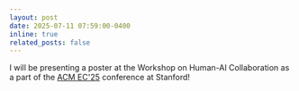 ```yaml
---
layout: post
date: 2025-07-11 07:59:00-0400
inline: true
related_posts: false
---
```


I will be presenting a poster at the Workshop on Human-AI Collaboration as a part of the [ACM EC'25](https://ec25.sigecom.org/) conference at Stanford!
